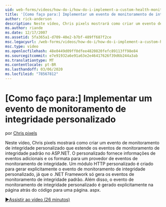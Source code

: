 ```yaml
---
uid: web-forms/videos/how-do-i/how-do-i-implement-a-custom-health-monitoring-event
title: '[Como faço para:] Implementar um evento de monitoramento de integridade personalizado | Microsoft Docs'
author: rick-anderson
description: Neste vídeo, Chris pixels mostrará como criar um evento de monitoramento de integridade personalizado que estende os eventos de monitoramento de integridade padrão no ASP.NET. O pro personalizado...
ms.author: riande
ms.date: 12/17/2007
ms.assetid: 5fa365a1-d709-40e2-b7bf-489ff687f2ce
msc.legacyurl: /web-forms/videos/how-do-i/how-do-i-implement-a-custom-health-monitoring-event
msc.type: video
ms.openlocfilehash: 48e0449d09ff0dfee4820820fefc89113ff98e84
ms.sourcegitcommit: e7e91932a6e91a63e2e46417626f39d6b244a3ab
ms.translationtype: MT
ms.contentlocale: pt-BR
ms.lasthandoff: 03/06/2020
ms.locfileid: "78567812"
---
```

# <a name="how-do-i-implement-a-custom-health-monitoring-event"></a>[Como faço para:] Implementar um evento de monitoramento de integridade personalizado

por [Chris pixels](https://twitter.com/chrispels)

Neste vídeo, Chris pixels mostrará como criar um evento de monitoramento de integridade personalizado que estende os eventos de monitoramento de integridade padrão no ASP.NET. O personalizado fornece informações de eventos adicionais e os formata para um provedor de eventos de monitoramento de integridade. Um módulo HTTP personalizado é criado para gerar explicitamente o evento de monitoramento de integridade personalizado, já que o .NET Framework só gera os eventos de monitoramento de integridade padrão. Além disso, o evento de monitoramento de integridade personalizado é gerado explicitamente na página atrás do código para uma página. aspx.

[&#9654;Assistir ao vídeo (26 minutos)](https://channel9.msdn.com/Blogs/ASP-NET-Site-Videos/how-do-i-implement-a-custom-health-monitoring-event)
